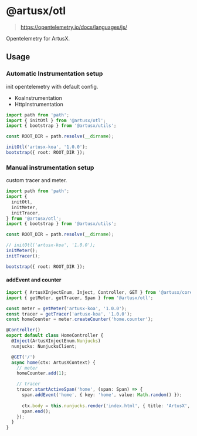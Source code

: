 # @artusx/otl

> <https://opentelemetry.io/docs/languages/js/>

Opentelemetry for ArtusX.

## Usage

### Automatic Instrumentation setup

init opentelemetry with default config.

- KoaInstrumentation
- HttpInstrumentation

```ts
import path from 'path';
import { initOtl } from '@artusx/otl';
import { bootstrap } from '@artusx/utils';

const ROOT_DIR = path.resolve(__dirname);

initOtl('artusx-koa', '1.0.0');
bootstrap({ root: ROOT_DIR });
```

### Manual instrumentation setup

custom tracer and meter.

```ts
import path from 'path';
import {
  initOtl,
  initMeter,
  initTracer,
} from '@artusx/otl';
import { bootstrap } from '@artusx/utils';

const ROOT_DIR = path.resolve(__dirname);

// initOtl('artusx-koa', '1.0.0');
initMeter();
initTracer();

bootstrap({ root: ROOT_DIR });
```

#### addEvent and counter

```ts
import { ArtusXInjectEnum, Inject, Controller, GET } from '@artusx/core';
import { getMeter, getTracer, Span } from '@artusx/otl';

const meter = getMeter('artusx-koa', '1.0.0');
const tracer = getTracer('artusx-koa', '1.0.0');
const homeCounter = meter.createCounter('home.counter');

@Controller()
export default class HomeController {
  @Inject(ArtusXInjectEnum.Nunjucks)
  nunjucks: NunjucksClient;

  @GET('/')
  async home(ctx: ArtusXContext) {
    // meter
    homeCounter.add(1);

    // tracer
    tracer.startActiveSpan('home', (span: Span) => {      
      span.addEvent('home', { key: 'home', value: Math.random() });
      
      ctx.body = this.nunjucks.render('index.html', { title: 'ArtusX', message: 'Hello ArtusX!' });
      span.end();
    });  
  }  
}
```
